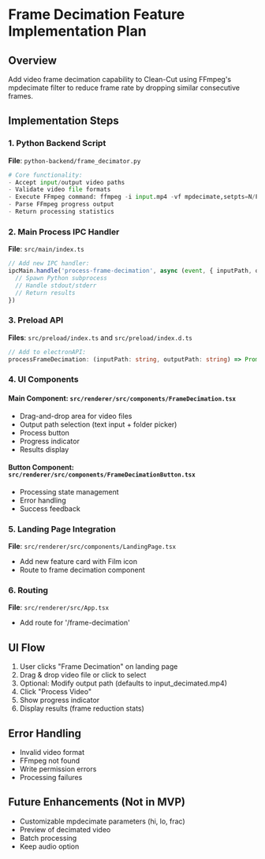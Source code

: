 # Frame Decimation Feature Implementation Plan

## Overview

Add video frame decimation capability to Clean-Cut using FFmpeg's mpdecimate filter to reduce frame rate by dropping similar consecutive frames.

## Implementation Steps

### 1. Python Backend Script

**File**: `python-backend/frame_decimator.py`

```python
# Core functionality:
- Accept input/output video paths
- Validate video file formats
- Execute FFmpeg command: ffmpeg -i input.mp4 -vf mpdecimate,setpts=N/FRAME_RATE/TB -an output.mp4
- Parse FFmpeg progress output
- Return processing statistics
```

### 2. Main Process IPC Handler

**File**: `src/main/index.ts`

```typescript
// Add new IPC handler:
ipcMain.handle('process-frame-decimation', async (event, { inputPath, outputPath }) => {
  // Spawn Python subprocess
  // Handle stdout/stderr
  // Return results
})
```

### 3. Preload API

**Files**: `src/preload/index.ts` and `src/preload/index.d.ts`

```typescript
// Add to electronAPI:
processFrameDecimation: (inputPath: string, outputPath: string) => Promise<FrameDecimationResponse>
```

### 4. UI Components

#### Main Component: `src/renderer/src/components/FrameDecimation.tsx`

- Drag-and-drop area for video files
- Output path selection (text input + folder picker)
- Process button
- Progress indicator
- Results display

#### Button Component: `src/renderer/src/components/FrameDecimationButton.tsx`

- Processing state management
- Error handling
- Success feedback

### 5. Landing Page Integration

**File**: `src/renderer/src/components/LandingPage.tsx`

- Add new feature card with Film icon
- Route to frame decimation component

### 6. Routing

**File**: `src/renderer/src/App.tsx`

- Add route for '/frame-decimation'

## UI Flow

1. User clicks "Frame Decimation" on landing page
2. Drag & drop video file or click to select
3. Optional: Modify output path (defaults to input_decimated.mp4)
4. Click "Process Video"
5. Show progress indicator
6. Display results (frame reduction stats)

## Error Handling

- Invalid video format
- FFmpeg not found
- Write permission errors
- Processing failures

## Future Enhancements (Not in MVP)

- Customizable mpdecimate parameters (hi, lo, frac)
- Preview of decimated video
- Batch processing
- Keep audio option
